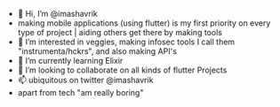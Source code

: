 - 👋 Hi, I’m @imashavrik
- making mobile applications (using flutter) is my first priority on every type of project | aiding others get there by making tools
- 👀 I’m interested in veggies, making infosec tools I call them "instrumenta/hckrs", and  also making API's
- 🌱 I’m currently learning Elixir
- 💞️ I’m looking to collaborate on all kinds of flutter Projects
- 📫 ubiquitous on twitter @imashavrik
- apart from tech "am really boring"
<!---
imashavrik/imashavrik is a ✨ special ✨ repository because its `README.md` (this file) appears on your GitHub profile.
You can click the Preview link to take a look at your changes.
--->
